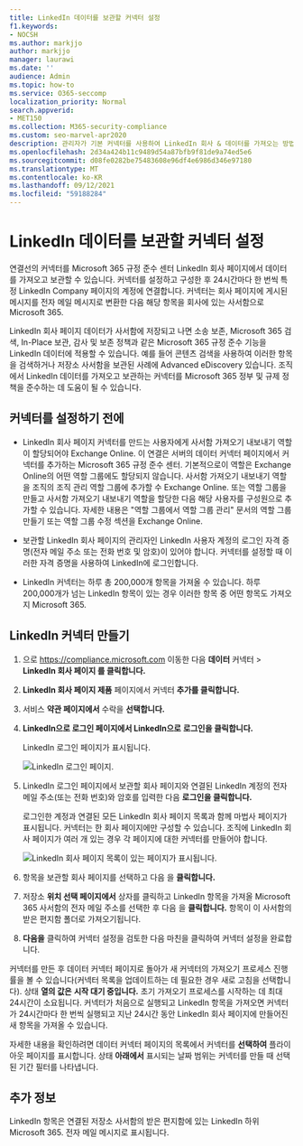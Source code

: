 ```yaml
---
title: LinkedIn 데이터를 보관할 커넥터 설정
f1.keywords:
- NOCSH
ms.author: markjjo
author: markjjo
manager: laurawi
ms.date: ''
audience: Admin
ms.topic: how-to
ms.service: O365-seccomp
localization_priority: Normal
search.appverid:
- MET150
ms.collection: M365-security-compliance
ms.custom: seo-marvel-apr2020
description: 관리자가 기본 커넥터를 사용하여 LinkedIn 회사 & 데이터를 가져오는 방법을 Microsoft 365.
ms.openlocfilehash: 2d34a424b11c9489d54a87bfb9f81de9a74ed5e6
ms.sourcegitcommit: d08fe0282be75483608e96df4e6986d346e97180
ms.translationtype: MT
ms.contentlocale: ko-KR
ms.lasthandoff: 09/12/2021
ms.locfileid: "59188284"
---
```

# <a name="set-up-a-connector-to-archive-linkedin-data"></a>LinkedIn 데이터를 보관할 커넥터 설정

연결선의 커넥터를 Microsoft 365 규정 준수 센터 LinkedIn 회사 페이지에서 데이터를 가져오고 보관할 수 있습니다. 커넥터를 설정하고 구성한 후 24시간마다 한 번씩 특정 LinkedIn Company 페이지의 계정에 연결합니다. 커넥터는 회사 페이지에 게시된 메시지를 전자 메일 메시지로 변환한 다음 해당 항목을 회사에 있는 사서함으로 Microsoft 365.

LinkedIn 회사 페이지 데이터가 사서함에 저장되고 나면 소송 보존, Microsoft 365 검색, In-Place 보관, 감사 및 보존 정책과 같은 Microsoft 365 규정 준수 기능을 LinkedIn 데이터에 적용할 수 있습니다. 예를 들어 콘텐츠 검색을 사용하여 이러한 항목을 검색하거나 저장소 사서함을 보관된 사례에 Advanced eDiscovery 있습니다. 조직에서 LinkedIn 데이터를 가져오고 보관하는 커넥터를 Microsoft 365 정부 및 규제 정책을 준수하는 데 도움이 될 수 있습니다.

## <a name="before-you-set-up-a-connector"></a>커넥터를 설정하기 전에

- LinkedIn 회사 페이지 커넥터를 만드는 사용자에게 사서함 가져오기 내보내기 역할이 할당되어야 Exchange Online. 이 연결은 서버의 데이터  커넥터 페이지에서 커넥터를 추가하는 Microsoft 365 규정 준수 센터. 기본적으로이 역할은 Exchange Online의 어떤 역할 그룹에도 할당되지 않습니다. 사서함 가져오기 내보내기 역할을 조직의 조직 관리 역할 그룹에 추가할 수 Exchange Online. 또는 역할 그룹을 만들고 사서함 가져오기 내보내기 역할을 할당한 다음 해당 사용자를 구성원으로 추가할 수 있습니다. 자세한 내용은 "역할 [](/Exchange/permissions-exo/role-groups#create-role-groups) 그룹에서 [](/Exchange/permissions-exo/role-groups#modify-role-groups) 역할 그룹 관리" 문서의 역할 그룹 만들기 또는 역할 그룹 수정 섹션을 Exchange Online.

- 보관할 LinkedIn 회사 페이지의 관리자인 LinkedIn 사용자 계정의 로그인 자격 증명(전자 메일 주소 또는 전화 번호 및 암호)이 있어야 합니다. 커넥터를 설정할 때 이러한 자격 증명을 사용하여 LinkedIn에 로그인합니다.

- LinkedIn 커넥터는 하루 총 200,000개 항목을 가져올 수 있습니다. 하루 200,000개가 넘는 LinkedIn 항목이 있는 경우 이러한 항목 중 어떤 항목도 가져오지 Microsoft 365.

## <a name="create-a-linkedin-connector"></a>LinkedIn 커넥터 만들기

1. 으로 <https://compliance.microsoft.com> 이동한 다음 **데이터** 커넥터  >  **LinkedIn 회사 페이지 를 클릭합니다.**

2. **LinkedIn 회사 페이지 제품** 페이지에서 커넥터 **추가를 클릭합니다.**

3. 서비스 **약관 페이지에서** 수락을 **선택합니다.**

4. **LinkedIn으로 로그인 페이지에서 LinkedIn으로** **로그인을 클릭합니다.**

   LinkedIn 로그인 페이지가 표시됩니다.

   ![LinkedIn 로그인 페이지.](../media/LinkedInSigninPage.png)

5. LinkedIn 로그인 페이지에서 보관할 회사 페이지와 연결된 LinkedIn 계정의 전자 메일 주소(또는 전화 번호)와 암호를 입력한 다음 **로그인을 클릭합니다.**

   로그인한 계정과 연결된 모든 LinkedIn 회사 페이지 목록과 함께 마법사 페이지가 표시됩니다. 커넥터는 한 회사 페이지에만 구성할 수 있습니다. 조직에 LinkedIn 회사 페이지가 여러 개 있는 경우 각 페이지에 대한 커넥터를 만들어야 합니다.

   ![LinkedIn 회사 페이지 목록이 있는 페이지가 표시됩니다.](../media/LinkedInSelectCompanyPage.png)

6. 항목을 보관할 회사 페이지를 선택하고 다음 을 **클릭합니다.**

7. 저장소 **위치 선택 페이지에서** 상자를 클릭하고 LinkedIn 항목을 가져올 Microsoft 365 사서함의 전자 메일 주소를 선택한 후 다음 을 **클릭합니다.** 항목이 이 사서함의 받은 편지함 폴더로 가져오기됩니다.

8. **다음을** 클릭하여 커넥터 설정을 검토한 다음 마친을 클릭하여 커넥터 설정을 완료합니다. 

커넥터를 만든 후 데이터 커넥터 페이지로 돌아가 새 커넥터의 가져오기 프로세스 진행률을  볼 수 있습니다(커넥터 목록을 업데이트하는 데 필요한 경우 새로 고침을 선택합니다).  상태 **열의 값은** **시작 대기 중입니다.** 초기 가져오기 프로세스를 시작하는 데 최대 24시간이 소요됩니다. 커넥터가 처음으로 실행되고 LinkedIn 항목을 가져오면 커넥터가 24시간마다 한 번씩 실행되고 지난 24시간 동안 LinkedIn 회사 페이지에 만들어진 새 항목을 가져올 수 있습니다.

자세한 내용을 확인하려면 데이터 커넥터 페이지의 목록에서 커넥터를 **선택하여** 플라이아웃 페이지를 표시합니다. 상태 **아래에서** 표시되는 날짜 범위는 커넥터를 만들 때 선택된 기간 필터를 나타냅니다.

## <a name="more-information"></a>추가 정보

LinkedIn 항목은 연결된 저장소 사서함의 받은 편지함에 있는 LinkedIn 하위 Microsoft 365. 전자 메일 메시지로 표시됩니다.